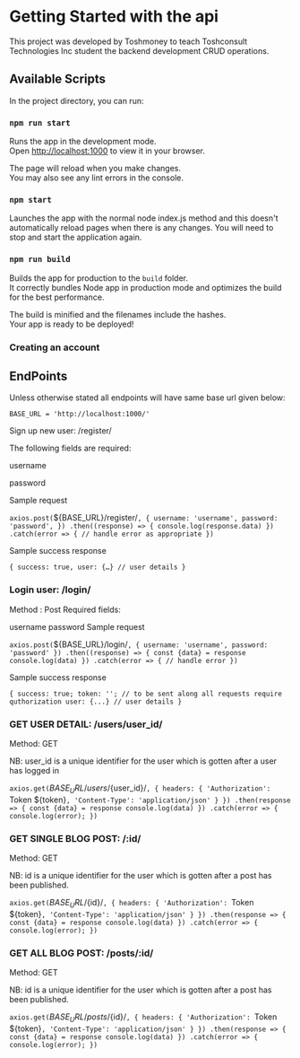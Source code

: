# Getting Started with the api

This project was developed by Toshmoney to teach Toshconsult Technologies Inc student the backend development CRUD operations.

## Available Scripts

In the project directory, you can run:

### `npm run start`

Runs the app in the development mode.\
Open [http://localhost:1000](http://localhost:1000) to view it in your browser.

The page will reload when you make changes.\
You may also see any lint errors in the console.

### `npm start`

Launches the app with the normal node index.js method and this doesn't automatically reload pages when there is any changes. You will need to stop and start the application again.

### `npm run build`

Builds the app for production to the `build` folder.\
It correctly bundles Node app in production mode and optimizes the build for the best performance.

The build is minified and the filenames include the hashes.\
Your app is ready to be deployed!

### Creating an account
<h2>EndPoints </h2>

Unless otherwise stated all endpoints will have same base url given below:

`BASE_URL = 'http://localhost:1000/'`

Sign up new user: /register/

The following fields are required:

<p>username</p>
<p>password</p>
Sample request

`axios.post(`${BASE_URL}/register/`, {
    username: 'username',
    password: 'password',
})
.then((response) => {
    console.log(response.data)
})
.catch(error => {
    // handle error as appropriate
})`

Sample success response

`{
    success: true,
    user: {…} // user details
}`

<h3>Login user: /login/</h3>
Method : Post Required fields:

username
password
Sample request

`axios.post(`${BASE_URL}/login/`, {
    username: 'username',
    password: 'password'
})
.then((response) => {
    const {data} = response
    console.log(data)
})
.catch(error => {
    // handle error
})`

Sample success response

`{
    success: true;
    token: ''; // to be sent along all requests require quthorization
    user: {...} // user details
}`

<h3> GET USER DETAIL: /users/user_id/ </h3>
Method: GET

NB: user_id is a unique identifier for the user which is gotten after a user has logged in

`axios.get(`${BASE_URL}/users/${user_id}/`, {
    headers: {
        'Authorization': `Token ${token}`,
        'Content-Type': 'application/json'
    }
    })
    .then(response => {
    const {data} = response
    console.log(data)
    })
    .catch(error => {
    console.log(error);
})`

<h3>GET SINGLE BLOG POST: /:id/</h3>

Method: GET

<p>NB: id is a unique identifier for the user which is gotten after a post has been published.</p>

`axios.get(`${BASE_URL}/${id}/`, {
    headers: {
        'Authorization': `Token ${token}`,
        'Content-Type': 'application/json'
    }
    })
    .then(response => {
    const {data} = response
    console.log(data)
    })
    .catch(error => {
    console.log(error);
})`

<h3>GET ALL BLOG POST: /posts/:id/</h3>
Method: GET

<p>NB: id is a unique identifier for the user which is gotten after a post has been published.</p>

`axios.get(`${BASE_URL}/posts/${id}/`, {
    headers: {
        'Authorization': `Token ${token}`,
        'Content-Type': 'application/json'
    }
    })
    .then(response => {
    const {data} = response
    console.log(data)
    })
    .catch(error => {
    console.log(error);
})`


